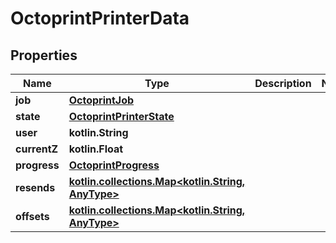 
# OctoprintPrinterData

## Properties
Name | Type | Description | Notes
------------ | ------------- | ------------- | -------------
**job** | [**OctoprintJob**](OctoprintJob.md) |  | 
**state** | [**OctoprintPrinterState**](OctoprintPrinterState.md) |  | 
**user** | **kotlin.String** |  | 
**currentZ** | **kotlin.Float** |  | 
**progress** | [**OctoprintProgress**](OctoprintProgress.md) |  | 
**resends** | [**kotlin.collections.Map&lt;kotlin.String, AnyType&gt;**](AnyType.md) |  | 
**offsets** | [**kotlin.collections.Map&lt;kotlin.String, AnyType&gt;**](AnyType.md) |  | 



